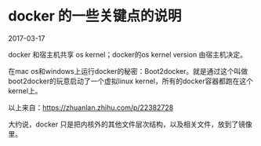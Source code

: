 # docker 的一些关键点的说明

2017-03-17 

docker 和宿主机共享 os kernel；docker的os kernel version 由宿主机决定。

在mac os和windows上运行docker的秘密：Boot2docker。就是通过这个叫做boot2docker的玩意启动了一个虚拟linux kernel，所有的docker容器都跑在这个kernel上。

以上来自：https://zhuanlan.zhihu.com/p/22382728

大约说，docker 只是把内核外的其他文件层次结构，以及相关文件，放到了镜像里。
